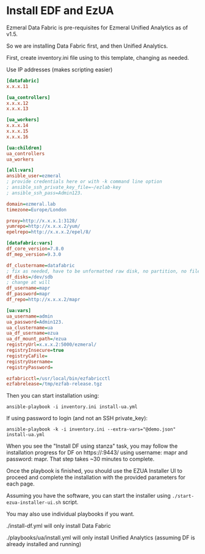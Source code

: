 # Install EDF and EzUA

Ezmeral Data Fabric is pre-requisites for Ezmeral Unified Analytics as of v1.5.

So we are installing Data Fabric first, and then Unified Analytics.

First, create inventory.ini file using to this template, changing as needed.

Use IP addresses (makes scripting easier)

```ini
[datafabric]
x.x.x.11

[ua_controllers]
x.x.x.12
x.x.x.13

[ua_workers]
x.x.x.14
x.x.x.15
x.x.x.16

[ua:children]
ua_controllers
ua_workers

[all:vars]
ansible_user=ezmeral
; provide credentials here or with -k command line option
; ansible_ssh_private_key_file=~/ezlab-key
; ansible_ssh_pass=Admin123.

domain=ezmeral.lab
timezone=Europe/London

proxy=http://x.x.x.1:3128/
yumrepo=http://x.x.x.2/yum/
epelrepo=http://x.x.x.2/epel/8/

[datafabric:vars]
df_core_version=7.8.0
df_mep_version=9.3.0

df_clustername=datafabric
; fix as needed, have to be unformatted raw disk, no partition, no filesystem
df_disks=/dev/sdb
; change at will
df_username=mapr
df_password=mapr
df_repo=http://x.x.x.2/mapr

[ua:vars]
ua_username=admin
ua_password=Admin123.
ua_clustername=ua
ua_df_username=ezua
ua_df_mount_path=/ezua
registryUrl=x.x.x.2:5000/ezmeral/
registryInsecure=true
registryCaFile=
registryUsername=
registryPassword=

ezfabricctl=/usr/local/bin/ezfabricctl
ezfabrelease=/tmp/ezfab-release.tgz

```

Then you can start installation using:

`ansible-playbook -i inventory.ini install-ua.yml`

If using password to login (and not an SSH private_key):

`ansible-playbook -k -i inventory.ini --extra-vars="@demo.json" install-ua.yml`

When you see the "Install DF using stanza" task, you may follow the installation progress for DF on https://<datafabric node>:9443/ using username: mapr and password: mapr. That step takes ~30 minutes to complete.

Once the playbook is finished, you should use the EZUA Installer UI to proceed and complete the installation with the provided parameters for each page.

Assuming you have the software, you can start the installer using `./start-ezua-installer-ui.sh` script.

You may also use individual playbooks if you want. 

./install-df.yml will only install Data Fabric

./playbooks/ua/install.yml will only install Unified Analytics (assuming DF is already installed and running)
